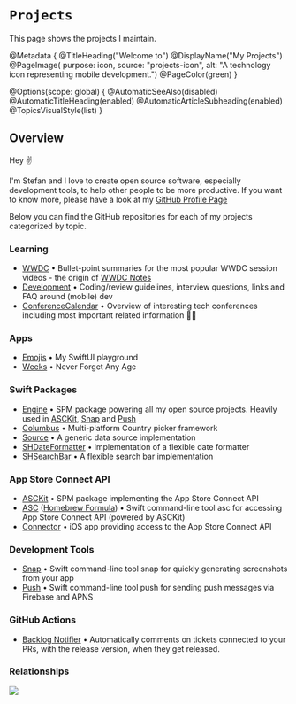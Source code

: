 # ``Projects``

This page shows the projects I maintain.

@Metadata {
    @TitleHeading("Welcome to")
    @DisplayName("My Projects")
    @PageImage(
        purpose: icon, 
        source: "projects-icon", 
        alt: "A technology icon representing mobile development.")
    @PageColor(green)
}

@Options(scope: global) {
    @AutomaticSeeAlso(disabled)
    @AutomaticTitleHeading(enabled)
    @AutomaticArticleSubheading(enabled)
    @TopicsVisualStyle(list)
}

## Overview

Hey ✌️ 

I'm Stefan and I love to create open source software, especially development tools, to help other people to be more productive. If you want to know more, please have a look at my [GitHub Profile Page](https://github.com/blackjacx/blackjacx)

Below you can find the GitHub repositories for each of my projects categorized by topic.

### Learning

- [WWDC](https://github.com/Blackjacx/WWDC) • Bullet-point summaries for the most popular WWDC session videos - the origin of [WWDC Notes](https://wwdcnotes.com/)
- [Development](https://github.com/Blackjacx/Development) • Coding/review guidelines, interview questions, links and FAQ around (mobile) dev
- [ConferenceCalendar](https://github.com/Blackjacx/ConferenceCalendar) • Overview of interesting tech conferences including most important related information 👩‍💻

### Apps

- [Emojis](https://github.com/Blackjacx/Emojis) • My SwiftUI playground
- [Weeks](https://apps.apple.com/app/weeks/id1632828203) • Never Forget Any Age

### Swift Packages

- [Engine](https://github.com/Blackjacx/Engine) • SPM package powering all my open source projects. Heavily used in [ASCKit](https://github.com/Blackjacx/asckit), [Snap](https://github.com/Blackjacx/Assist) and [Push](https://github.com/Blackjacx/Assist)    
- [Columbus](https://github.com/Blackjacx/Columbus) • Multi-platform Country picker framework
- [Source](https://github.com/Blackjacx/Source) • A generic data source implementation
- [SHDateFormatter](https://github.com/Blackjacx/shdateformatter) • Implementation of a flexible date formatter
- [SHSearchBar](https://github.com/Blackjacx/shsearchbar) • A flexible search bar implementation

### App Store Connect API

- [ASCKit](https://github.com/Blackjacx/asckit) • SPM package implementing the App Store Connect API
- [ASC](https://github.com/Blackjacx/Assist) ([Homebrew Formula](https://github.com/Blackjacx/homebrew-formulae)) • Swift command-line tool asc for accessing App Store Connect API (powered by ASCKit)
- [Connector](https://github.com/Blackjacx/Connector) • iOS app providing access to the App Store Connect API

### Development Tools

- [Snap](https://github.com/Blackjacx/Assist) • Swift command-line tool snap for quickly generating screenshots from your app
- [Push](https://github.com/Blackjacx/Assist) • Swift command-line tool push for sending push messages via Firebase and APNS

### GitHub Actions

- [Backlog Notifier](https://github.com/Blackjacx/backlog-notifier) • Automatically comments on tickets connected to your PRs, with the release version, when they get released.

### Relationships

 [![](https://mermaid.ink/img/pako:eNqVksFqwzAMhl_F6Fz6ACYU2nSDsbENsqMvxlZSU0cKjk0ppe--JEvGMlpKfDLy9yH9RhcwbBEkCON12-6droKuFYnhPFHlCEW2XovP1B6EFHtskCySOd9gCtLNI2Zb5K8u3qTGp5F6hORMhCZy-AdO6JBn7HyZikJk2XMXEE8cjpvNVL7OpT7rTMnfXsQXs79r9MmXGT9JFg7WScu6_H7STHMfxV1jp83Rc_XO0ZUO597WRMf0R4UV1Bhq7Wy3QQOqIB6wRgWyu1osdfJRgaIe1SlycSYDMoaEK0iN1RHHlQNZat_i9RsiNb8Y?type=png)](https://mermaid.live/edit#pako:eNqVksFqwzAMhl_F6Fz6ACYU2nSDsbENsqMvxlZSU0cKjk0ppe--JEvGMlpKfDLy9yH9RhcwbBEkCON12-6droKuFYnhPFHlCEW2XovP1B6EFHtskCySOd9gCtLNI2Zb5K8u3qTGp5F6hORMhCZy-AdO6JBn7HyZikJk2XMXEE8cjpvNVL7OpT7rTMnfXsQXs79r9MmXGT9JFg7WScu6_H7STHMfxV1jp83Rc_XO0ZUO597WRMf0R4UV1Bhq7Wy3QQOqIB6wRgWyu1osdfJRgaIe1SlycSYDMoaEK0iN1RHHlQNZat_i9RsiNb8Y)
